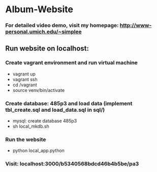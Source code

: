 # Album-Website
### For detailed video demo, visit my homepage: http://www-personal.umich.edu/~simplee

## Run website on localhost:
### Create vagrant environment and run virtual machine
- vagrant up
- vagrant ssh
- cd /vagrant
- source venv/bin/activate

### Create database: 485p3 and load data (implement tbl_create.sql and load_data.sql in sql/)
- mysql: create database 485p3
- sh local_mkdb.sh

### Run the website
- python local_app.python

### Visit: localhost:3000/b5340568bdcd46b4b5be/pa3
